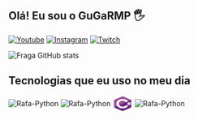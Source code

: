 ## Olá! Eu sou o GuGaRMP 🖐️

[![Youtube](https://img.shields.io/badge/YouTube-FF0000?style=for-the-badge&logo=youtube&logoColor=white)](https://youtube.com/c/gugarmp)
[![Instagram](https://img.shields.io/badge/Instagram-E4405F?style=for-the-badge&logo=instagram&logoColor=white)](https://www.instagram.com/gugarmp)
[![Twitch](https://img.shields.io/badge/Twitch-9146FF?style=for-the-badge&logo=twitch&logoColor=white)](https://www.twitch.tv/gugarmp_)

![Fraga GitHub stats](https://github-readme-stats.vercel.app/api?username=gugarmp&count_private=true)

## Tecnologias que eu uso no meu dia

<div style="display: inline_block">
   <img align="center" alt="Rafa-Python" height="30" width="40" src="https://icongr.am/devicon/c-original.svg?size=128&color=currentColor">
    <img align="center" alt="Rafa-Python" height="30" width="40" src="https://icongr.am/devicon/cplusplus-original.svg?size=128&color=currentColor">
    <img align="center" alt="Rafa-Csharp" height="30" width="40" src="https://raw.githubusercontent.com/devicons/devicon/master/icons/csharp/csharp-original.svg">
    <img align="center" alt="Rafa-Python" height="30" width="40" src="https://icongr.am/devicon/nodejs-original.svg?size=128&color=currentColor">
</div><br/>


